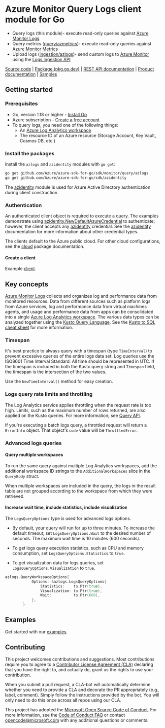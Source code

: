 # Azure Monitor Query Logs client module for Go

* Query logs (this module)- execute read-only queries against [Azure Monitor Logs][logs_overview]
* Query metrics ([query/azmetrics][azmetrics])- execute read-only queries against [Azure Monitor Metrics][metrics_overview]
* Upload logs ([ingestion/azlogs][ingestion/azlogs])- send custom logs to [Azure Monitor][azure_monitor_overview] using the [Logs Ingestion API][ingestion_overview]

[Source code][source_code] | [Package (pkg.go.dev)][pkg_go] | [REST API documentation][monitor_rest_docs] | [Product documentation][monitor_docs] | [Samples][examples]

## Getting started

### Prerequisites

* Go, version 1.18 or higher - [Install Go](https://go.dev/doc/install)
* Azure subscription - [Create a free account][azure_sub]
* To query logs, you need one of the following things:
  * An [Azure Log Analytics workspace][log_analytics_workspace_create]
  * The resource ID of an Azure resource (Storage Account, Key Vault, Cosmos DB, etc.)

### Install the packages

Install the `azlogs` and `azidentity` modules with `go get`:

```bash
go get github.com/Azure/azure-sdk-for-go/sdk/monitor/query/azlogs
go get github.com/Azure/azure-sdk-for-go/sdk/azidentity
```

The [azidentity][azure_identity] module is used for Azure Active Directory authentication during client construction.

### Authentication

An authenticated client object is required to execute a query. The examples demonstrate using [azidentity.NewDefaultAzureCredential][default_cred_ref] to authenticate; however, the client accepts any [azidentity][azure_identity] credential. See the [azidentity][azure_identity] documentation for more information about other credential types.

The clients default to the Azure public cloud. For other cloud configurations, see the [cloud][cloud_documentation] package documentation.

#### Create a client

Example [client][example_client].

## Key concepts

[Azure Monitor Logs][logs_overview] collects and organizes log and performance data from monitored resources. Data from different sources such as platform logs from Azure services, log and performance data from virtual machines agents, and usage and performance data from apps can be consolidated into a single [Azure Log Analytics workspace][log_analytics_workspace]. The various data types can be analyzed together using the [Kusto Query Language][kusto_query_language]. See the [Kusto to SQL cheat sheet][kusto_to_sql] for more information.

### Timespan

It's best practice to always query with a timespan (type `TimeInterval`) to prevent excessive queries of the entire logs data set. Log queries use the ISO8601 Time Interval Standard. All time should be represented in UTC. If the timespan is included in both the Kusto query string and `Timespan` field, the timespan is the intersection of the two values.

Use the `NewTimeInterval()` method for easy creation.

### Logs query rate limits and throttling

The Log Analytics service applies throttling when the request rate is too high. Limits, such as the maximum number of rows returned, are also applied on the Kusto queries. For more information, see [Query API][service_limits].

If you're executing a batch logs query, a throttled request will return a `ErrorInfo` object. That object's `code` value will be `ThrottledError`.

### Advanced logs queries

#### Query multiple workspaces

To run the same query against multiple Log Analytics workspaces, add the additional workspace ID strings to the `AdditionalWorkspaces` slice in the `QueryBody` struct. 

When multiple workspaces are included in the query, the logs in the result table are not grouped according to the workspace from which they were retrieved.

#### Increase wait time, include statistics, include visualization

The `LogsQueryOptions` type is used for advanced logs options.

* By default, your query will run for up to three minutes. To increase the default timeout, set `LogsQueryOptions.Wait` to the desired number of seconds. The maximum wait time is 10 minutes (600 seconds).

* To get logs query execution statistics, such as CPU and memory consumption, set `LogsQueryOptions.Statistics` to `true`.

* To get visualization data for logs queries, set `LogsQueryOptions.Visualization` to `true`.

```go
azlogs.QueryWorkspaceOptions{
			Options: &azlogs.LogsQueryOptions{
				Statistics:    to.Ptr(true),
				Visualization: to.Ptr(true),
				Wait:          to.Ptr(600),
			},
		}
```

## Examples

Get started with our [examples][examples].

## Contributing

This project welcomes contributions and suggestions. Most contributions require you to agree to a [Contributor License Agreement (CLA)][cla] declaring that you have the right to, and actually do, grant us the rights to use your contribution.

When you submit a pull request, a CLA-bot will automatically determine whether you need to provide a CLA and decorate
the PR appropriately (e.g., label, comment). Simply follow the instructions provided by the bot. You will only need to
do this once across all repos using our CLA.

This project has adopted the [Microsoft Open Source Code of Conduct][coc]. For more information, see
the [Code of Conduct FAQ][coc_faq] or contact [opencode@microsoft.com][coc_contact] with any additional questions or
comments.

<!-- LINKS -->
[azmetrics]: https://pkg.go.dev/github.com/Azure/azure-sdk-for-go/sdk/monitor/query/azmetrics
[azure_identity]: https://pkg.go.dev/github.com/Azure/azure-sdk-for-go/sdk/azidentity
[azure_sub]: https://azure.microsoft.com/free/
[azure_monitor_overview]: https://learn.microsoft.com/azure/azure-monitor/overview
[cloud_documentation]: https://pkg.go.dev/github.com/Azure/azure-sdk-for-go/sdk/azcore/cloud
[default_cred_ref]: https://github.com/Azure/azure-sdk-for-go/tree/main/sdk/azidentity#defaultazurecredential
[example_client]: https://pkg.go.dev/github.com/Azure/azure-sdk-for-go/sdk/monitor/query/azlogs#example-NewClient
[examples]: https://pkg.go.dev/github.com/Azure/azure-sdk-for-go/sdk/monitor/query/azlogs#pkg-examples
[ingestion/azlogs]: https://pkg.go.dev/github.com/Azure/azure-sdk-for-go/sdk/monitor/ingestion/azlogs
[ingestion_overview]: https://learn.microsoft.com/azure/azure-monitor/logs/logs-ingestion-api-overview
[kusto_query_language]: https://learn.microsoft.com/azure/data-explorer/kusto/query/
[kusto_to_sql]: https://learn.microsoft.com/azure/data-explorer/kusto/query/sqlcheatsheet
[log_analytics_workspace]: https://learn.microsoft.com/azure/azure-monitor/logs/log-analytics-workspace-overview
[log_analytics_workspace_create]: https://learn.microsoft.com/azure/azure-monitor/logs/quick-create-workspace
[logs_overview]: https://learn.microsoft.com/azure/azure-monitor/logs/data-platform-logs
[metrics_overview]: https://learn.microsoft.com/azure/azure-monitor/essentials/data-platform-metrics
[monitor_docs]: https://learn.microsoft.com/azure/azure-monitor/
[monitor_rest_docs]: https://learn.microsoft.com/rest/api/monitor/
[pkg_go]: https://pkg.go.dev/github.com/Azure/azure-sdk-for-go/sdk/monitor/query/azlogs
[samples]: https://pkg.go.dev/github.com/Azure/azure-sdk-for-go/sdk/monitor/query/azlogs#pkg-examples
[service_limits]: https://learn.microsoft.com/azure/azure-monitor/service-limits#la-query-api
[source_code]: https://github.com/Azure/azure-sdk-for-go/tree/main/sdk/monitor/query/azlogs
[cla]: https://cla.microsoft.com
[coc]: https://opensource.microsoft.com/codeofconduct/
[coc_faq]: https://opensource.microsoft.com/codeofconduct/faq/
[coc_contact]: mailto:opencode@microsoft.com